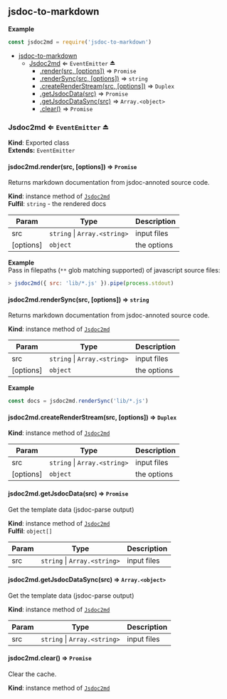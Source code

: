 <a name="module_jsdoc-to-markdown"></a>

## jsdoc-to-markdown
**Example**  
```js
const jsdoc2md = require('jsdoc-to-markdown')
```

* [jsdoc-to-markdown](#module_jsdoc-to-markdown)
    * [Jsdoc2md](#exp_module_jsdoc-to-markdown--Jsdoc2md) ⇐ <code>EventEmitter</code> ⏏
        * [.render(src, [options])](#module_jsdoc-to-markdown--Jsdoc2md+render) ⇒ <code>Promise</code>
        * [.renderSync(src, [options])](#module_jsdoc-to-markdown--Jsdoc2md+renderSync) ⇒ <code>string</code>
        * [.createRenderStream(src, [options])](#module_jsdoc-to-markdown--Jsdoc2md+createRenderStream) ⇒ <code>Duplex</code>
        * [.getJsdocData(src)](#module_jsdoc-to-markdown--Jsdoc2md+getJsdocData) ⇒ <code>Promise</code>
        * [.getJsdocDataSync(src)](#module_jsdoc-to-markdown--Jsdoc2md+getJsdocDataSync) ⇒ <code>Array.&lt;object&gt;</code>
        * [.clear()](#module_jsdoc-to-markdown--Jsdoc2md+clear) ⇒ <code>Promise</code>

<a name="exp_module_jsdoc-to-markdown--Jsdoc2md"></a>

### Jsdoc2md ⇐ <code>EventEmitter</code> ⏏
**Kind**: Exported class  
**Extends:** <code>EventEmitter</code>  
<a name="module_jsdoc-to-markdown--Jsdoc2md+render"></a>

#### jsdoc2md.render(src, [options]) ⇒ <code>Promise</code>
Returns markdown documentation from jsdoc-annoted source code.

**Kind**: instance method of <code>[Jsdoc2md](#exp_module_jsdoc-to-markdown--Jsdoc2md)</code>  
**Fulfil**: <code>string</code> - the rendered docs  

| Param | Type | Description |
| --- | --- | --- |
| src | <code>string</code> &#124; <code>Array.&lt;string&gt;</code> | input files |
| [options] | <code>object</code> | the options |

**Example**  
Pass in filepaths (`**` glob matching supported) of javascript source files:
```js
> jsdoc2md({ src: 'lib/*.js' }).pipe(process.stdout)
```
<a name="module_jsdoc-to-markdown--Jsdoc2md+renderSync"></a>

#### jsdoc2md.renderSync(src, [options]) ⇒ <code>string</code>
Returns markdown documentation from jsdoc-annoted source code.

**Kind**: instance method of <code>[Jsdoc2md](#exp_module_jsdoc-to-markdown--Jsdoc2md)</code>  

| Param | Type | Description |
| --- | --- | --- |
| src | <code>string</code> &#124; <code>Array.&lt;string&gt;</code> | input files |
| [options] | <code>object</code> | the options |

**Example**  
```js
const docs = jsdoc2md.renderSync('lib/*.js')
```
<a name="module_jsdoc-to-markdown--Jsdoc2md+createRenderStream"></a>

#### jsdoc2md.createRenderStream(src, [options]) ⇒ <code>Duplex</code>
**Kind**: instance method of <code>[Jsdoc2md](#exp_module_jsdoc-to-markdown--Jsdoc2md)</code>  

| Param | Type | Description |
| --- | --- | --- |
| src | <code>string</code> &#124; <code>Array.&lt;string&gt;</code> | input files |
| [options] | <code>object</code> | the options |

<a name="module_jsdoc-to-markdown--Jsdoc2md+getJsdocData"></a>

#### jsdoc2md.getJsdocData(src) ⇒ <code>Promise</code>
Get the template data (jsdoc-parse output)

**Kind**: instance method of <code>[Jsdoc2md](#exp_module_jsdoc-to-markdown--Jsdoc2md)</code>  
**Fulfil**: <code>object[]</code>  

| Param | Type | Description |
| --- | --- | --- |
| src | <code>string</code> &#124; <code>Array.&lt;string&gt;</code> | input files |

<a name="module_jsdoc-to-markdown--Jsdoc2md+getJsdocDataSync"></a>

#### jsdoc2md.getJsdocDataSync(src) ⇒ <code>Array.&lt;object&gt;</code>
Get the template data (jsdoc-parse output)

**Kind**: instance method of <code>[Jsdoc2md](#exp_module_jsdoc-to-markdown--Jsdoc2md)</code>  

| Param | Type | Description |
| --- | --- | --- |
| src | <code>string</code> &#124; <code>Array.&lt;string&gt;</code> | input files |

<a name="module_jsdoc-to-markdown--Jsdoc2md+clear"></a>

#### jsdoc2md.clear() ⇒ <code>Promise</code>
Clear the cache.

**Kind**: instance method of <code>[Jsdoc2md](#exp_module_jsdoc-to-markdown--Jsdoc2md)</code>  
